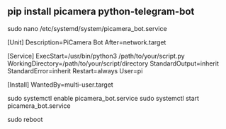 ## pip install picamera python-telegram-bot


sudo nano /etc/systemd/system/picamera_bot.service


[Unit]
Description=PiCamera Bot
After=network.target

[Service]
ExecStart=/usr/bin/python3 /path/to/your/script.py
WorkingDirectory=/path/to/your/script/directory
StandardOutput=inherit
StandardError=inherit
Restart=always
User=pi

[Install]
WantedBy=multi-user.target


sudo systemctl enable picamera_bot.service
sudo systemctl start picamera_bot.service

sudo reboot
